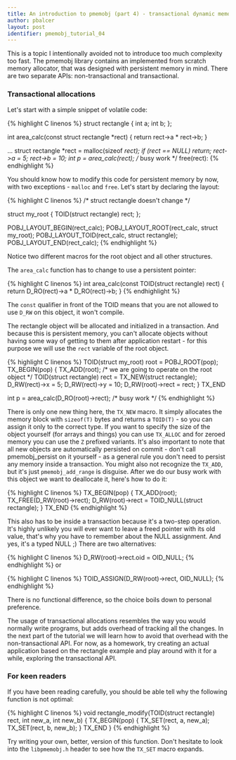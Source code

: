 ```yaml
---
title: An introduction to pmemobj (part 4) - transactional dynamic memory allocation
author: pbalcer
layout: post
identifier: pmemobj_tutorial_04
---
```


This is a topic I intentionally avoided not to introduce too much complexity too fast. The pmemobj library contains an implemented from scratch memory allocator, that was designed with persistent memory in mind. There are two separate APIs: non-transactional and transactional.

### Transactional allocations

Let's start with a simple snippet of volatile code:

{% highlight C linenos %}
struct rectangle {
	int a;
	int b;
};

int area_calc(const struct rectangle *rect) {
	return rect->a * rect->b;
}

...
struct rectangle *rect = malloc(sizeof *rect);
if (rect == NULL) return;
rect->a = 5;
rect->b = 10;
int p = area_calc(rect);
/* busy work */
free(rect):
{% endhighlight %}

You should know how to modify this code for persistent memory by now, with two exceptions - `malloc` and `free`. Let's start by declaring the layout:

{% highlight C linenos %}
/* struct rectangle doesn't change */

struct my_root {
	TOID(struct rectangle) rect;
};

POBJ_LAYOUT_BEGIN(rect_calc);
	POBJ_LAYOUT_ROOT(rect_calc, struct my_root);
	POBJ_LAYOUT_TOID(rect_calc, struct rectangle);
POBJ_LAYOUT_END(rect_calc);
{% endhighlight %}

Notice two different macros for the root object and all other structures.

The `area_calc` function has to change to use a persistent pointer:

{% highlight C linenos %}
int area_calc(const TOID(struct rectangle) rect) {
	return D_RO(rect)->a * D_RO(rect)->b;
}
{% endhighlight %}

The `const` qualifier in front of the TOID means that you are not allowed to use `D_RW` on this object, it won't compile.

The rectangle object will be allocated and initialized in a transaction. And because this is persistent memory, you can't allocate objects without having some way of getting to them after application restart - for this purpose we will use the `rect` variable of the root object.

{% highlight C linenos %}
TOID(struct my_root) root = POBJ_ROOT(pop);
TX_BEGIN(pop) {
	TX_ADD(root); /* we are going to operate on the root object */
	TOID(struct rectangle) rect = TX_NEW(struct rectangle);
	D_RW(rect)->x = 5;
	D_RW(rect)->y = 10;
	D_RW(root)->rect = rect;
} TX_END

int p = area_calc(D_RO(root)->rect);
/* busy work */
{% endhighlight %}

There is only one new thing here, the `TX_NEW` macro. It simply allocates the memory block with `sizeof(T)` bytes and returns a `TOID(T)` - so you can assign it only to the correct type. If you want to specify the size of the object yourself (for arrays and things) you can use `TX_ALLOC` and for zeroed memory you can use the `Z` prefixed variants. It's also important to note that all new objects are automatically persisted on commit - don't call pmemobj_persist on it yourself - as a general rule you don't need to persist any memory inside a transaction. You might also not recognize the `TX_ADD`, but it's just `pmemobj_add_range` is disguise. After we do our busy work with this object we want to deallocate it, here's how to do it:

{% highlight C linenos %}
TX_BEGIN(pop) {
	TX_ADD(root);
	TX_FREE(D_RW(root)->rect);
	D_RW(root)->rect = TOID_NULL(struct rectangle);
} TX_END
{% endhighlight %}

This also has to be inside a transaction because it's a two-step operation. It's highly unlikely you will ever want to leave a freed pointer with its old value, that's why you have to remember about the NULL assignment. And yes, it's a typed NULL ;) There are two alternatives:

{% highlight C linenos %}
D_RW(root)->rect.oid = OID_NULL;
{% endhighlight %}
or

{% highlight C linenos %}
TOID_ASSIGN(D_RW(root)->rect, OID_NULL);
{% endhighlight %}

There is no functional difference, so the choice boils down to personal preference.

The usage of transactional allocations resembles the way you would normally write programs, but adds overhead of tracking all the changes. In the next part of the tutorial we will learn how to avoid that overhead with the non-transactional API. For now, as a homework, try creating an actual application based on the rectangle example and play around with it for a while, exploring the transactional API.

### For keen readers

If you have been reading carefully, you should be able tell why the following function is not optimal:

{% highlight C linenos %}
void rectangle_modify(TOID(struct rectangle) rect, int new_a, int new_b) {
	TX_BEGIN(pop) {
		TX_SET(rect, a, new_a);
		TX_SET(rect, b, new_b);
	} TX_END
}
{% endhighlight %}

Try writing your own, better, version of this function. Don't hesitate to look into the `libpmemobj.h` header to see how the `TX_SET` macro expands.

